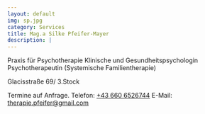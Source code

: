 ```yaml
---
layout: default
img: sp.jpg
category: Services
title: Mag.a Silke Pfeifer-Mayer
description: |
---
```

Praxis für Psychotherapie 
Klinische und Gesundheitspsychologin
Psychotherapeutin (Systemische Familientherapie)

Glacisstraße 69/ 3.Stock

Termine auf Anfrage.
Telefon: <a href="tel: +436606526744">+43 660 6526744</a>
E-Mail: <a href="mailto: therapie.pfeifer@gmail.com">therapie.pfeifer@gmail.com</a>
